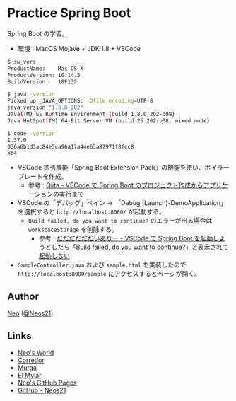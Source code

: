 # Practice Spring Boot

Spring Boot の学習。

- 環境 : MacOS Mojave + JDK 1.8 + VSCode

```sh
$ sw_vers
ProductName:    Mac OS X
ProductVersion: 10.14.5
BuildVersion:   18F132

$ java -version
Picked up _JAVA_OPTIONS: -Dfile.encoding=UTF-8
java version "1.8.0_202"
Java(TM) SE Runtime Environment (build 1.8.0_202-b08)
Java HotSpot(TM) 64-Bit Server VM (build 25.202-b08, mixed mode)

$ code -version
1.37.0
036a6b1d3ac84e5ca96a17a44e63a87971f8fcc8
x64
```

- VSCode 拡張機能「Spring Boot Extension Pack」の機能を使い、ボイラープレートを作成。
    - 参考 : [Qiita - VSCode で Spring Boot のプロジェクト作成からアプリケーションの実行まで](https://qiita.com/syamshig/items/ff829561238440437b99)
- VSCode の「デバッグ」ペイン → 「Debug (Launch)-DemoApplication」を選択すると `http://localhost:8080/` が起動する。
    - `Build failed, do you want to continue?` のエラーが出る場合は `workspaceStorage` を削除する。
        - 参考 : [だだだだだだいありー - VSCode で Spring Boot を起動しようとしたら「Build failed, do you want to continue?」と表示されて起動しない](http://k6i.hateblo.jp/entry/2018/08/02/225848)
- `SampleController.java` および `sample.html` を実装したので `http://localhost:8080/sample` にアクセスするとページが開く。


## Author

[Neo](http://neo.s21.xrea.com/) ([@Neos21](https://twitter.com/Neos21))


## Links

- [Neo's World](http://neo.s21.xrea.com/)
- [Corredor](http://neos21.hatenablog.com/)
- [Murga](http://neos21.hatenablog.jp/)
- [El Mylar](http://neos21.hateblo.jp/)
- [Neo's GitHub Pages](https://neos21.github.io/)
- [GitHub - Neos21](https://github.com/Neos21/)

